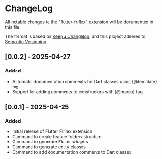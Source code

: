 # ChangeLog

All notable changes to the "flutter-friflex" extension will be documented in this file.

The format is based on [Keep a Changelog](https://keepachangelog.com/en/1.0.0/),
and this project adheres to [Semantic Versioning](https://semver.org/spec/v2.0.0.html).

## [0.0.2] - 2025-04-27

### Added
- Automatic documentation comments for Dart classes using {@template} tag
- Support for adding comments to constructors with {@macro} tag

## [0.0.1] - 2025-04-25

### Added
- Initial release of Flutter Friflex extension
- Command to create feature folders structure
- Command to generate Flutter widgets
- Command to generate entity classes
- Command to add documentation comments to Dart classes
